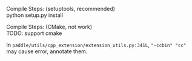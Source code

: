 Compile Steps:  (setuptools, recommended)  
python setup.py install

Compile Steps:  (CMake, not work)  
TODO: support cmake

In `paddle/utils/cpp_extension/extension_utils.py:341L`, `"-ccbin" "cc"` may cause error, annotate them.
